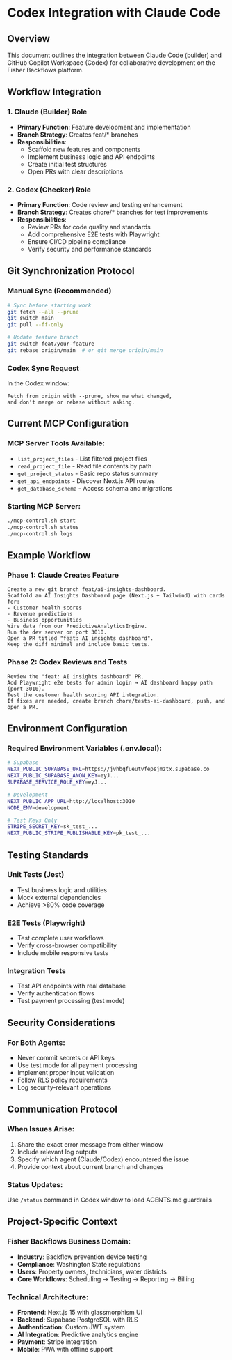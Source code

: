 # Codex Integration with Claude Code

## Overview
This document outlines the integration between Claude Code (builder) and GitHub Copilot Workspace (Codex) for collaborative development on the Fisher Backflows platform.

## Workflow Integration

### 1. Claude (Builder) Role
- **Primary Function**: Feature development and implementation
- **Branch Strategy**: Creates feat/* branches
- **Responsibilities**:
  - Scaffold new features and components
  - Implement business logic and API endpoints
  - Create initial test structures
  - Open PRs with clear descriptions

### 2. Codex (Checker) Role
- **Primary Function**: Code review and testing enhancement
- **Branch Strategy**: Creates chore/* branches for test improvements
- **Responsibilities**:
  - Review PRs for code quality and standards
  - Add comprehensive E2E tests with Playwright
  - Ensure CI/CD pipeline compliance
  - Verify security and performance standards

## Git Synchronization Protocol

### Manual Sync (Recommended)
```bash
# Sync before starting work
git fetch --all --prune
git switch main
git pull --ff-only

# Update feature branch
git switch feat/your-feature
git rebase origin/main  # or git merge origin/main
```

### Codex Sync Request
In the Codex window:
```
Fetch from origin with --prune, show me what changed,
and don't merge or rebase without asking.
```

## Current MCP Configuration

### MCP Server Tools Available:
- `list_project_files` - List filtered project files
- `read_project_file` - Read file contents by path
- `get_project_status` - Basic repo status summary
- `get_api_endpoints` - Discover Next.js API routes
- `get_database_schema` - Access schema and migrations

### Starting MCP Server:
```bash
./mcp-control.sh start
./mcp-control.sh status
./mcp-control.sh logs
```

## Example Workflow

### Phase 1: Claude Creates Feature
```
Create a new git branch feat/ai-insights-dashboard.
Scaffold an AI Insights Dashboard page (Next.js + Tailwind) with cards for:
- Customer health scores
- Revenue predictions
- Business opportunities
Wire data from our PredictiveAnalyticsEngine.
Run the dev server on port 3010.
Open a PR titled "feat: AI insights dashboard".
Keep the diff minimal and include basic tests.
```

### Phase 2: Codex Reviews and Tests
```
Review the "feat: AI insights dashboard" PR.
Add Playwright e2e tests for admin login → AI dashboard happy path (port 3010).
Test the customer health scoring API integration.
If fixes are needed, create branch chore/tests-ai-dashboard, push, and open a PR.
```

## Environment Configuration

### Required Environment Variables (.env.local):
```bash
# Supabase
NEXT_PUBLIC_SUPABASE_URL=https://jvhbqfueutvfepsjmztx.supabase.co
NEXT_PUBLIC_SUPABASE_ANON_KEY=eyJ...
SUPABASE_SERVICE_ROLE_KEY=eyJ...

# Development
NEXT_PUBLIC_APP_URL=http://localhost:3010
NODE_ENV=development

# Test Keys Only
STRIPE_SECRET_KEY=sk_test_...
NEXT_PUBLIC_STRIPE_PUBLISHABLE_KEY=pk_test_...
```

## Testing Standards

### Unit Tests (Jest)
- Test business logic and utilities
- Mock external dependencies
- Achieve >80% code coverage

### E2E Tests (Playwright)
- Test complete user workflows
- Verify cross-browser compatibility
- Include mobile responsive tests

### Integration Tests
- Test API endpoints with real database
- Verify authentication flows
- Test payment processing (test mode)

## Security Considerations

### For Both Agents:
- Never commit secrets or API keys
- Use test mode for all payment processing
- Implement proper input validation
- Follow RLS policy requirements
- Log security-relevant operations

## Communication Protocol

### When Issues Arise:
1. Share the exact error message from either window
2. Include relevant log outputs
3. Specify which agent (Claude/Codex) encountered the issue
4. Provide context about current branch and changes

### Status Updates:
Use `/status` command in Codex window to load AGENTS.md guardrails

## Project-Specific Context

### Fisher Backflows Business Domain:
- **Industry**: Backflow prevention device testing
- **Compliance**: Washington State regulations
- **Users**: Property owners, technicians, water districts
- **Core Workflows**: Scheduling → Testing → Reporting → Billing

### Technical Architecture:
- **Frontend**: Next.js 15 with glassmorphism UI
- **Backend**: Supabase PostgreSQL with RLS
- **Authentication**: Custom JWT system
- **AI Integration**: Predictive analytics engine
- **Payment**: Stripe integration
- **Mobile**: PWA with offline support